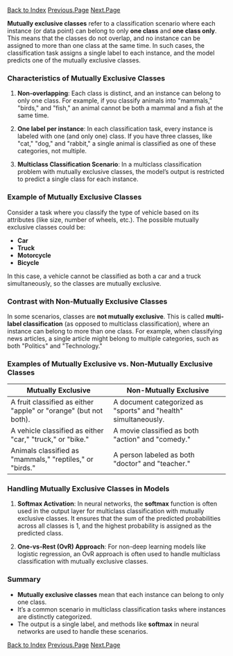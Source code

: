 [Back to Index](./O-index)  [Previous.Page](./Page-3_MultiClassClassification.md)  [Next.Page](./Page-5_Cost-Functions-Gradient-Descent.md)


**Mutually exclusive classes** refer to a classification scenario where each instance (or data point) can belong to only **one class** and **one class only**. This means that the classes do not overlap, and no instance can be assigned to more than one class at the same time. In such cases, the classification task assigns a single label to each instance, and the model predicts one of the mutually exclusive classes.

### Characteristics of Mutually Exclusive Classes
1. **Non-overlapping**: Each class is distinct, and an instance can belong to only one class. For example, if you classify animals into "mammals," "birds," and "fish," an animal cannot be both a mammal and a fish at the same time.
   
2. **One label per instance**: In each classification task, every instance is labeled with one (and only one) class. If you have three classes, like "cat," "dog," and "rabbit," a single animal is classified as one of these categories, not multiple.

3. **Multiclass Classification Scenario**: In a multiclass classification problem with mutually exclusive classes, the model’s output is restricted to predict a single class for each instance.

### Example of Mutually Exclusive Classes
Consider a task where you classify the type of vehicle based on its attributes (like size, number of wheels, etc.). The possible mutually exclusive classes could be:

- **Car**
- **Truck**
- **Motorcycle**
- **Bicycle**

In this case, a vehicle cannot be classified as both a car and a truck simultaneously, so the classes are mutually exclusive.

### Contrast with Non-Mutually Exclusive Classes
In some scenarios, classes are **not mutually exclusive**. This is called **multi-label classification** (as opposed to multiclass classification), where an instance can belong to more than one class. For example, when classifying news articles, a single article might belong to multiple categories, such as both "Politics" and "Technology."

### Examples of Mutually Exclusive vs. Non-Mutually Exclusive Classes

| **Mutually Exclusive**                     | **Non-Mutually Exclusive**          |
|--------------------------------------------|-------------------------------------|
| A fruit classified as either "apple" or "orange" (but not both). | A document categorized as "sports" and "health" simultaneously. |
| A vehicle classified as either "car," "truck," or "bike."        | A movie classified as both "action" and "comedy."               |
| Animals classified as "mammals," "reptiles," or "birds."        | A person labeled as both "doctor" and "teacher."                |

### Handling Mutually Exclusive Classes in Models
1. **Softmax Activation**: In neural networks, the **softmax** function is often used in the output layer for multiclass classification with mutually exclusive classes. It ensures that the sum of the predicted probabilities across all classes is 1, and the highest probability is assigned as the predicted class.

2. **One-vs-Rest (OvR) Approach**: For non-deep learning models like logistic regression, an OvR approach is often used to handle multiclass classification with mutually exclusive classes.

### Summary
- **Mutually exclusive classes** mean that each instance can belong to only one class.
- It’s a common scenario in multiclass classification tasks where instances are distinctly categorized.
- The output is a single label, and methods like **softmax** in neural networks are used to handle these scenarios.

[Back to Index](./O-index)  [Previous.Page](./Page-3_MultiClassClassification.md)  [Next.Page](./Page-5_Cost-Functions-Gradient-Descent.md)

